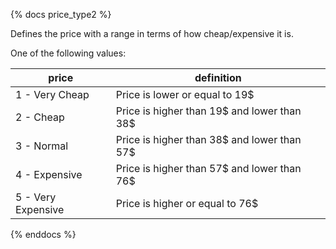 {% docs price_type2 %}
	
Defines the price with a range in terms of how cheap/expensive it is.

One of the following values: 

| price               | definition                                        |
|---------------------|---------------------------------------------------|
| 1 - Very Cheap      | Price is lower or equal to 19$                    |
| 2 - Cheap           | Price is higher than 19$ and lower than 38$       |
| 3 - Normal          | Price is higher than 38$ and lower than 57$       |
| 4 - Expensive       | Price is higher than 57$ and lower than 76$       |
| 5 - Very Expensive  | Price is higher or equal to 76$                   |

{% enddocs %}